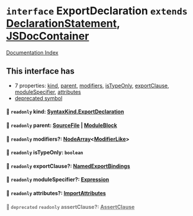 # `interface` ExportDeclaration `extends` [DeclarationStatement](../interface.DeclarationStatement/README.md), [JSDocContainer](../interface.JSDocContainer/README.md)

[Documentation Index](../README.md)

## This interface has

- 7 properties:
[kind](#-readonly-kind-syntaxkindexportdeclaration),
[parent](#-readonly-parent-sourcefile--moduleblock),
[modifiers](#-readonly-modifiers-nodearraymodifierlike),
[isTypeOnly](#-readonly-istypeonly-boolean),
[exportClause](#-readonly-exportclause-namedexportbindings),
[moduleSpecifier](#-readonly-modulespecifier-expression),
[attributes](#-readonly-attributes-importattributes)
- [deprecated symbol](#-deprecated-readonly-assertclause-assertclause)


#### 📄 `readonly` kind: [SyntaxKind.ExportDeclaration](../enum.SyntaxKind/README.md#exportdeclaration--278)



#### 📄 `readonly` parent: [SourceFile](../interface.SourceFile/README.md) | [ModuleBlock](../interface.ModuleBlock/README.md)



#### 📄 `readonly` modifiers?: [NodeArray](../interface.NodeArray/README.md)\<[ModifierLike](../type.ModifierLike/README.md)>



#### 📄 `readonly` isTypeOnly: `boolean`



#### 📄 `readonly` exportClause?: [NamedExportBindings](../type.NamedExportBindings/README.md)



#### 📄 `readonly` moduleSpecifier?: [Expression](../interface.Expression/README.md)



#### 📄 `readonly` attributes?: [ImportAttributes](../interface.ImportAttributes/README.md)



<div style="opacity:0.6">

#### 📄 `deprecated` `readonly` assertClause?: [AssertClause](../interface.AssertClause/README.md)



</div>

